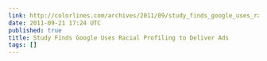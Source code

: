 ```yaml
---
link: http://colorlines.com/archives/2011/09/study_finds_google_uses_racial_profiling_to_deliver_ads.html
date: 2011-09-21 17:24 UTC
published: true
title: Study Finds Google Uses Racial Profiling to Deliver Ads
tags: []
---
```



